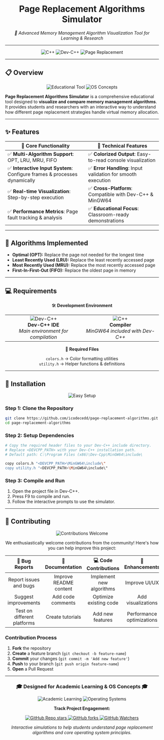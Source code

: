 <h1 align="center">Page Replacement Algorithms Simulator</h1>
<p align="center"><em>🚀 Advanced Memory Management Algorithm Visualization Tool for Learning & Research</em></p>

---

<p align="center">
  <img src="https://img.shields.io/badge/Language-C++-00599C?style=for-the-badge&logo=cplusplus&logoColor=white" alt="C++">
  <img src="https://img.shields.io/badge/IDE-Dev--C++-FF6B6B?style=for-the-badge&logo=codeblocks&logoColor=white" alt="Dev-C++">
  <img src="https://img.shields.io/badge/Algorithms-Page%20Replacement-4CAF50?style=for-the-badge" alt="Page Replacement">
</p>

---

## 📋 Overview

<div align="center">
  <img src="https://img.shields.io/badge/Educational-Tool-FF9800?style=for-the-badge&logo=bookstack&logoColor=white" alt="Educational Tool">
  <img src="https://img.shields.io/badge/OS-Concepts-9C27B0?style=for-the-badge&logo=linux&logoColor=white" alt="OS Concepts">
</div>

**Page Replacement Algorithms Simulator** is a comprehensive educational tool designed to **visualize and compare memory management algorithms**.  
It provides students and researchers with an interactive way to understand how different page replacement strategies handle virtual memory allocation.

---

## ✨ Features

| 🎯 Core Functionality | 🔧 Technical Features |
|------------------------|------------------------|
| ✅ **Multi-Algorithm Support**: OPT, LRU, MRU, FIFO | ✅ **Colorized Output**: Easy-to-read console visualization |
| ✅ **Interactive Input System**: Configure frames & processes dynamically | ✅ **Error Handling**: Input validation for smooth execution |
| ✅ **Real-time Visualization**: Step-by-step execution | ✅ **Cross-Platform**: Compatible with Dev-C++ & MinGW64 |
| ✅ **Performance Metrics**: Page fault tracking & analysis | ✅ **Educational Focus**: Classroom-ready demonstrations |

---

## 🧮 Algorithms Implemented

- **Optimal (OPT):** Replace the page not needed for the longest time  
- **Least Recently Used (LRU):** Replace the least recently accessed page  
- **Most Recently Used (MRU):** Replace the most recently accessed page  
- **First-In-First-Out (FIFO):** Replace the oldest page in memory  

---

## 💻 Requirements

<div align="center">

🛠️ **Development Environment**  

<table align="center">
<tr>
<td align="center">
  <img src="https://img.shields.io/badge/Dev--C++-Required-FF6B6B?style=for-the-badge&logo=codeblocks" alt="Dev-C++"><br>
  <strong>Dev-C++ IDE</strong><br>
  <em>Main environment for compilation</em>
</td>
<td align="center">
  <img src="https://img.shields.io/badge/C++-11%2B (OPTIONAL)-00599C?style=for-the-badge&logo=cplusplus" alt="C++"><br>
  <strong>Compiler</strong><br>
  <em>MinGW64 included with Dev-C++</em>
</td>
</tr>
</table>

📁 **Required Files**

`colors.h` → Color formatting utilities  
`utility.h` → Helper functions & definitions  

</div>

---

## 🚀 Installation

<div align="center">
  <img src="https://img.shields.io/badge/Setup-Easy-brightgreen?style=for-the-badge&logo=rocket" alt="Easy Setup">
</div>

### Step 1: Clone the Repository
  ```bash
  git clone https://github.com/icodecedd/page-replacement-algorithms.git
  cd page-replacement-algorithms
  ```

### Step 2: Setup Dependencies
  ```bash
  # Copy the required header files to your Dev-C++ include directory.
  # Replace <DEVCPP_PATH> with your Dev-C++ installation path.
  # Default path: C:\Program Files (x86)\Dev-Cpp\MinGW64\include\

  copy colors.h "<DEVCPP_PATH>\MinGW64\include\" 
  copy utility.h "<DEVCPP_PATH>\MinGW64\include\"
  ```

### Step 3: Compile and Run
1. Open the project file in Dev-C++.
2. Press F9 to compile and run.
3. Follow the interactive prompts to use the simulator.

---

## 🤝 Contributing  
<div align="center">
  <img src="https://img.shields.io/badge/Contributions-Welcome-brightgreen?style=for-the-badge&logo=git" alt="Contributions Welcome">
</div>



<div align="center">

We enthusiastically welcome contributions from the community! Here's how you can help improve this project:

| 🐛 Bug Reports | 📖 Documentation | 💻 Code Contributions | 🎨 Enhancements |
|:---:|:---:|:---:|:---:|
| Report issues and bugs | Improve README content | Implement new algorithms | Improve UI/UX |
| Suggest improvements | Add code comments | Optimize existing code | Add visualizations |
| Test on different platforms | Create tutorials | Add new features | Performance optimizations |

</div>

### Contribution Process

1. **Fork** the repository  
2. **Create** a feature branch (`git checkout -b feature-name`)  
3. **Commit** your changes (`git commit -m 'Add new feature'`)  
4. **Push** to your branch (`git push origin feature-name`)  
5. **Open** a Pull Request  

---

<div align="center">
  <h3>🎓 Designed for Academic Learning & OS Concepts 🎓</h3>
  
  <p>
    <img src="https://img.shields.io/badge/Focus-Academic%20Learning-blue?style=for-the-badge" alt="Academic Learning">
    <img src="https://img.shields.io/badge/Focus-Operating%20Systems-yellow?style=for-the-badge" alt="Operating Systems">
  </p>

  <p>
    <strong>Track Project Engagement:</strong>
  </p>

<p>
  <a href="https://github.com/icodecedd/page-replacement/stargazers">
    <img alt="GitHub Repo stars" src="https://img.shields.io/github/stars/icodecedd/page-replacement?style=social">
  </a>
  <a href="https://github.com/icodecedd/page-replacement/network/members">
    <img alt="GitHub forks" src="https://img.shields.io/github/forks/icodecedd/page-replacement?style=social">
  </a>
  <a href="https://github.com/icodecedd/page-replacement/watchers">
    <img src="https://img.shields.io/github/watchers/icodecedd/page-replacement?style=social&logo=eye&color=green" alt="GitHub Watchers">
  </a>
</p>
  
  <p>
    <em>Interactive simulations to help students understand page replacement algorithms and core operating system principles.</em>
  </p>
</div>


